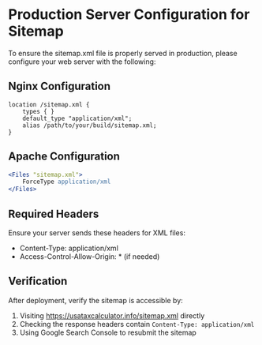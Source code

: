 # Production Server Configuration for Sitemap

To ensure the sitemap.xml file is properly served in production, please configure your web server with the following:

## Nginx Configuration
```nginx
location /sitemap.xml {
    types { }
    default_type "application/xml";
    alias /path/to/your/build/sitemap.xml;
}
```

## Apache Configuration
```apache
<Files "sitemap.xml">
    ForceType application/xml
</Files>
```

## Required Headers
Ensure your server sends these headers for XML files:
- Content-Type: application/xml
- Access-Control-Allow-Origin: * (if needed)

## Verification
After deployment, verify the sitemap is accessible by:
1. Visiting https://usataxcalculator.info/sitemap.xml directly
2. Checking the response headers contain `Content-Type: application/xml`
3. Using Google Search Console to resubmit the sitemap
